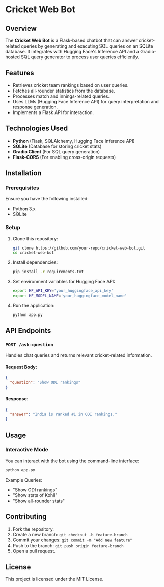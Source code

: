 # Cricket Web Bot

## Overview
The **Cricket Web Bot** is a Flask-based chatbot that can answer cricket-related queries by generating and executing SQL queries on an SQLite database. It integrates with Hugging Face's Inference API and a Gradio-hosted SQL query generator to process user queries efficiently.

## Features
- Retrieves cricket team rankings based on user queries.
- Fetches all-rounder statistics from the database.
- Processes match and innings-related queries.
- Uses LLMs (Hugging Face Inference API) for query interpretation and response generation.
- Implements a Flask API for interaction.

## Technologies Used
- **Python** (Flask, SQLAlchemy, Hugging Face Inference API)
- **SQLite** (Database for storing cricket stats)
- **Gradio Client** (For SQL query generation)
- **Flask-CORS** (For enabling cross-origin requests)

## Installation
### Prerequisites
Ensure you have the following installed:
- Python 3.x
- SQLite

### Setup
1. Clone this repository:
   ```sh
   git clone https://github.com/your-repo/cricket-web-bot.git
   cd cricket-web-bot
   ```
2. Install dependencies:
   ```sh
   pip install -r requirements.txt
   ```
3. Set environment variables for Hugging Face API:
   ```sh
   export HF_API_KEY='your_huggingface_api_key'
   export HF_MODEL_NAME='your_huggingface_model_name'
   ```
4. Run the application:
   ```sh
   python app.py
   ```

## API Endpoints
### `POST /ask-question`
Handles chat queries and returns relevant cricket-related information.

#### Request Body:
```json
{
  "question": "Show ODI rankings"
}
```

#### Response:
```json
{
  "answer": "India is ranked #1 in ODI rankings."
}
```

## Usage
### Interactive Mode
You can interact with the bot using the command-line interface:
```sh
python app.py
```
Example Queries:
- "Show ODI rankings"
- "Show stats of Kohli"
- "Show all-rounder stats"

## Contributing
1. Fork the repository.
2. Create a new branch: `git checkout -b feature-branch`
3. Commit your changes: `git commit -m "Add new feature"`
4. Push to the branch: `git push origin feature-branch`
5. Open a pull request.

## License
This project is licensed under the MIT License.

